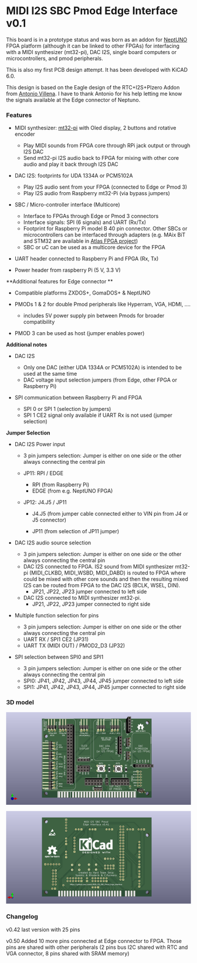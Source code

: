 # MIDI I2S SBC Pmod Edge Interface v0.1

This board is in a prototype status and was born as an addon for [NeptUNO](https://github.com/neptuno-fpga/Main_nepUNO/wiki) FPGA platform (although it can be linked to other FPGAs) for interfacing with a MIDI synthesizer (mt32-pi), DAC I2S, single board computers or microcontrollers, and pmod peripherals.

This is also my first PCB design attempt. It has been developed with KiCAD 6.0.

This design is based on the Eagle design of the RTC+I2S+PIzero Addon from [Antonio Villena](https://www.antoniovillena.es/store/). I have to thank Antonio for his help letting me know the signals available at the Edge connector of Neptuno.

### **Features**

* MIDI synthesizer: [mt32-pi](https://github.com/dwhinham/mt32-pi) with Oled display, 2 buttons and rotative encoder 
  * Play MIDI sounds from FPGA core through RPi jack output or through I2S DAC
  * Send mt32-pi I2S audio back to FPGA for mixing with other core audio and play it back through I2S DAC
  
* DAC I2S: footprints for UDA 1334A or PCM5102A
  * Play I2S audio sent from your FPGA (connected to Edge or Pmod 3)
  * Play I2S audio from Raspberry mt32-Pi (via bypass jumpers)
  
* SBC / Micro-controller interface (Multicore)
  * Interface to FPGAs through Edge or Pmod 3 connectors
  * Interface signals: SPI (6 signals) and UART (Rx/Tx) 
  * Footprint for Raspberry Pi model B 40 pin connector. Other SBCs or microcontrollers can be interfaced through adapters (e.g. MAix BiT and STM32 are available in [Atlas FPGA project](https://github.com/atlasfpga))
  * SBC or uC can be used as a multicore device for the FPGA
  
* UART header connected to Raspberry Pi and FPGA (Rx, Tx)

* Power header from raspberry Pi (5 V, 3.3 V)

  

**Additional features for Edge connector ** 

* Compatible platforms ZXDOS+, GomaDOS+ & NeptUNO

* PMODs 1 & 2 for double Pmod peripherals like Hyperram, VGA, HDMI, .... 
  * includes 5V power supply pin between Pmods  for broader compatibility
* PMOD 3 can be used as host (jumper enables power)



**Additional notes**

* DAC I2S 
  * Only one DAC (either UDA 1334A or PCM5102A) is intended to be used at the same time
  * DAC voltage input selection jumpers (from Edge, other FPGA or Raspberry Pi)

* SPI communication between Raspberry Pi and FPGA
  * SPI 0 or SPI 1 (selection by jumpers)
  * SPI 1 CE2 signal only available if UART Rx is not used (jumper selection)



**Jumper Selection**

* DAC I2S Power input  

  * 3 pin jumpers selection: Jumper is either on one side or the other always connecting the central pin

  * JP11:  RPI / EDGE  

    * RPI (from Raspberry Pi)
    * EDGE (from e.g. NeptUNO FPGA)

  * JP12:  J4.J5 / JP11

    * J4.J5 (from jumper cable connected either to VIN pin from J4 or J5 connector)

    * JP11 (from selection of JP11 jumper)

      

* DAC I2S audio source selection
  * 3 pin jumpers selection: Jumper is either on one side or the other always connecting the central pin
  * DAC I2S connected to FPGA. IS2 sound from MIDI synthesizer mt32-pi (MIDI_CLKBD, MIDI_WSBD, MIDI_DABD) is routed to FPGA where could be mixed with other core sounds and then the resulting mixed I2S can be routed from FPGA to the DAC I2S (BCLK, WSEL, DIN).
    * JP21, JP22, JP23 jumper connected to left side
  * DAC I2S connected to MIDI synthesizer mt32-pi. 
    * JP21, JP22, JP23   jumper connected to right side

* Multiple function selection for pins
  * 3 pin jumpers selection: Jumper is either on one side or the other always connecting the central pin
  * UART RX / SPI1 CE2  (JP31)
  * UART TX (MIDI OUT) / PMOD2_D3  (JP32)
  
* SPI selection between SPI0 and SPI1

  * 3 pin jumpers selection: Jumper is either on one side or the other always connecting the central pin
  * SPI0: JP41, JP42, JP43, JP44, JP45  jumper connected to left side
  * SPI1: JP41, JP42, JP43, JP44, JP45  jumper connected to right side

  

### 3D model

![addon-edge-rpi-i2s-pmod1](addon-edge-rpi-i2s-pmod1.png)



![addon-edge-rpi-i2s-pmod2](addon-edge-rpi-i2s-pmod2.png)



### Changelog

v0.42  last version with 25 pins

v0.50  Added 10 more pins connected at Edge connector to FPGA. Those pins are shared with other peripherals (2 pins bus I2C shared with RTC and VGA connector, 8 pins shared with SRAM memory)

